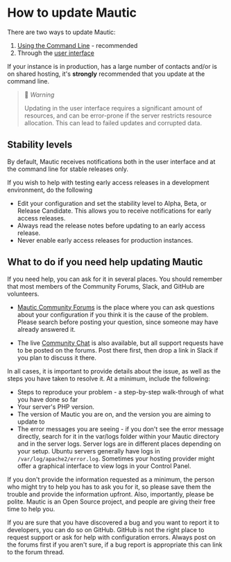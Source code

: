# How to update Mautic

 There are two ways to update Mautic:

1. [Using the Command Line][command-line-update] - recommended
2. Through the [user interface][user-interface-update]

If your instance is in production, has a large number of contacts and/or is  on shared hosting, it's **strongly** recommended that you update at the command line.

> 🚧 *Warning*
>
> Updating in the user interface requires a significant amount of resources, and can be error-prone if the server restricts resource allocation. This can lead to failed updates and corrupted data.


## Stability levels

By default, Mautic receives notifications both in the user interface and at the command line for stable releases only.

If you wish to help with testing early access releases in a development environment, do the following
- Edit your configuration and set the stability level to Alpha, Beta, or Release Candidate. This allows you to receive notifications for early access releases. 
- Always read the release notes before updating to an early access release.
- Never enable early access releases for production instances.

## What to do if you need help updating Mautic

If you need help, you can ask for it in several places. You should remember that most members of the Community Forums, Slack, and GitHub are volunteers.

- [Mautic Community Forums][support-forums] is the place where you can ask questions about your configuration if you think it is the cause of the problem. Please search before posting your question, since someone may have already answered it.

- The live [Community Chat][mautic-slack] is also available, but all support requests have to be posted on the forums. Post there first, then drop a link in Slack if you plan to discuss it there.

In all cases, it is important to provide details about the issue, as well as the steps you have taken to resolve it. At a minimum, include the following:

* Steps to reproduce your problem - a step-by-step walk-through of what you have done so far
* Your server's PHP version.
* The version of Mautic you are on, and the version you are aiming to update to
* The error messages you are seeing - if you don't see the error message directly, search for it in the var/logs folder within your Mautic directory and in the server logs. Server logs are in different places depending on your setup. Ubuntu servers generally have logs in `/var/log/apache2/error.log`. Sometimes your hosting provider might offer a graphical interface to view logs in your Control Panel.

If you don't provide the information requested as a minimum, the person who might try to help you has to ask you for it, so please save them the trouble and provide the information upfront. Also, importantly, please be polite. Mautic is an Open Source project, and people are giving their free time to help you.

If you are sure that you have discovered a bug and you want to report it to developers, you can do so on GitHub. GitHub is not the right place to request support or ask for help with configuration errors. Always post on the forums first if you aren't sure, if a bug report is appropriate this can link to the forum thread.


[command-line-update]: </home/updating-in-command-line>
[user-interface-update]: </home/updating-in-the-browser>
[support-forums]: <https://forum.mautic.org/c/support/8>
[mautic-slack]: <https://mautic.org/slack>
[mautic-github]: <https://github.com/mautic/mautic/issues/new>
